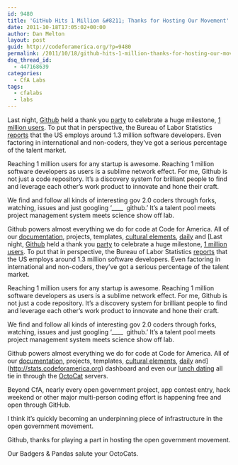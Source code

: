 ```yaml
---
id: 9480
title: 'GitHub Hits 1 Million &#8211; Thanks for Hosting Our Movement'
date: 2011-10-18T17:05:02+00:00
author: Dan Melton
layout: post
guid: http://codeforamerica.org/?p=9480
permalink: /2011/10/18/github-hits-1-million-thanks-for-hosting-our-movement/
dsq_thread_id:
  - 447168639
categories:
  - CfA Labs
tags:
  - cfalabs
  - labs
---
```

Last night, [Github](http://www.github.com) held a thank you [party](https://github.com/blog/952-1-million-user-party-mon-oct-17-in-sf) to celebrate a huge milestone, [1 million users](https://github.com/blog/936-one-million). To put that in perspective, the Bureau of Labor Statistics [reports](http://www.bls.gov/oco/ocos303.htm) that the US employs around 1.3 million software developers. Even factoring in international and non-coders, they&#8217;ve got a serious percentage of the talent market.

Reaching 1 million users for any startup is awesome. Reaching 1 million software developers as users is a sublime network effect. For me, Github is not just a code repository. It&#8217;s a discovery system for brilliant people to find and leverage each other&#8217;s work product to innovate and hone their craft.

We find and follow all kinds of interesting gov 2.0 coders through forks, watching, issues and just googling &#8216;\____  github.&#8217; It&#8217;s a talent pool meets project management system meets science show off lab.

Github powers almost everything we do for code at Code for America. All of our [documentation](http://www.github.com/codeforamerica), projects, templates, [cultural elements](https://github.com/codeforamerica/cfa_coder_sounds), [daily](http://commits.codeforamerica.org) and [Last night, [Github](http://www.github.com) held a thank you [party](https://github.com/blog/952-1-million-user-party-mon-oct-17-in-sf) to celebrate a huge milestone, [1 million users](https://github.com/blog/936-one-million). To put that in perspective, the Bureau of Labor Statistics [reports](http://www.bls.gov/oco/ocos303.htm) that the US employs around 1.3 million software developers. Even factoring in international and non-coders, they&#8217;ve got a serious percentage of the talent market.

Reaching 1 million users for any startup is awesome. Reaching 1 million software developers as users is a sublime network effect. For me, Github is not just a code repository. It&#8217;s a discovery system for brilliant people to find and leverage each other&#8217;s work product to innovate and hone their craft.

We find and follow all kinds of interesting gov 2.0 coders through forks, watching, issues and just googling &#8216;\____  github.&#8217; It&#8217;s a talent pool meets project management system meets science show off lab.

Github powers almost everything we do for code at Code for America. All of our [documentation](http://www.github.com/codeforamerica), projects, templates, [cultural elements](https://github.com/codeforamerica/cfa_coder_sounds), [daily](http://commits.codeforamerica.org) and](http://stats.codeforamerica.org) dashboard and even our [lunch dating](https://github.com/codeforamerica/lunch_roulette) all tie in through the [OctoCat](http://octodex.github.com/) servers.

Beyond CfA, nearly every open government project, app contest entry, hack weekend or other major multi-person coding effort is happening free and open through GitHub.

I think it&#8217;s quickly becoming an underpinning piece of infrastructure in the open government movement.

Github, thanks for playing a part in hosting the open government movement.

Our Badgers & Pandas salute your OctoCats.

&nbsp;

&nbsp;

&nbsp;